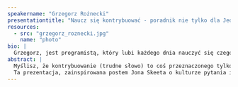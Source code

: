 ```yaml
---
speakername: "Grzegorz Rożnecki"
presentationtitle: "Naucz się kontrybuować - poradnik nie tylko dla Jedi."
resources:
  - src: "grzegorz_roznecki.jpg"
    name: "photo"
bio: |
  Grzegorz, jest programistą, który lubi każdego dnia nauczyć się czegoś nowego, a zdobytą wiedzą podzielić się z innymi. Fan GNU/Linuksa i adwokat Open Source. Tworzył oprogramowanie w rozmaitych językach programowania w tym w: Perlu, JavaScripcie, Javie, Pythonie, PHP i Lispie (i eksperymentował z paroma innymi). Obecnie grzebie w big data w Akamai.
abstract: |
  Myślisz, że kontrybuowanie (trudne słowo) to coś przeznaczonego tylko dla wtajemniczonych, nielicznych rycerzy Jedi, ekhm, architektów z kilkunastoletnim stażem? Czy zdarzyło Ci się, że przeglądając StackOverflow i widząc nierozwiązany problem, znałeś odpowiedź, ale nie napisałeś nic, myśląc “niech zrobi to ktoś inny”? Zauważyłeś drobną literówkę w używanej przez Ciebie bibliotece na Githubie, ale nie wiesz, co dalej? A może udzielasz się w małym projekcie, o którym nie wie prawie nikt? Albo zostałeś poproszony o opowiedzenie o Twoim hobby na lokalnym meetupie, ale oczywiście odmówiłeś, ponieważ miałaby to być Twoja pierwsze wystąpienie publiczne w życiu. Czy i dlaczego w każdej z tych sytuacji powinieneś coś zrobić?
  Ta prezentacja, zainspirowana postem Jona Skeeta o kulturze pytania i odpowiadania na StackOverflow, pomoże Ci odkryć w sobie rycerza Jedi, który będzie używać swojej wiedzy, aby przekazać społeczności (a w zasadzie oddać z powrotem) część swojego doświadczenia, z korzyścią dla wszystkich.
---
```

